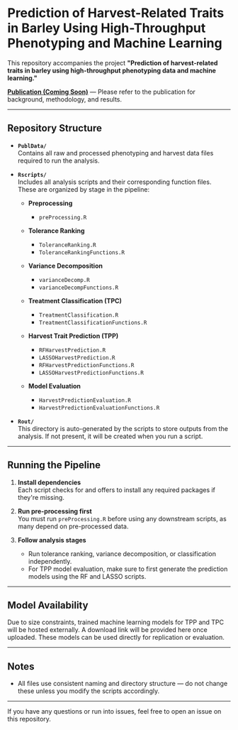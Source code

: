 
# Prediction of Harvest-Related Traits in Barley Using High-Throughput Phenotyping and Machine Learning

This repository accompanies the project **"Prediction of harvest-related traits in barley using high-throughput phenotyping data and machine learning."**

**[Publication (Coming Soon)](TODO)** — Please refer to the publication for background, methodology, and results.

---

## Repository Structure

- **`PublData/`**  
  Contains all raw and processed phenotyping and harvest data files required to run the analysis.

- **`Rscripts/`**  
  Includes all analysis scripts and their corresponding function files. These are organized by stage in the pipeline:

  - **Preprocessing**  
    - `preProcessing.R`

  - **Tolerance Ranking**  
    - `ToleranceRanking.R`  
    - `ToleranceRankingFunctions.R`

  - **Variance Decomposition**  
    - `varianceDecomp.R`  
    - `varianceDecompFunctions.R`

  - **Treatment Classification (TPC)**  
    - `TreatmentClassification.R`  
    - `TreatmentClassificationFunctions.R`

  - **Harvest Trait Prediction (TPP)**  
    - `RFHarvestPrediction.R`  
    - `LASSOHarvestPrediction.R`  
    - `RFHarvestPredictionFunctions.R`  
    - `LASSOHarvestPredictionFunctions.R`

  - **Model Evaluation**  
    - `HarvestPredictionEvaluation.R`  
    - `HarvestPredictionEvaluationFunctions.R`

- **`Rout/`**  
  This directory is auto-generated by the scripts to store outputs from the analysis. If not present, it will be created when you run a script.

---

## Running the Pipeline

1. **Install dependencies**  
   Each script checks for and offers to install any required packages if they're missing.

2. **Run pre-processing first**  
   You must run `preProcessing.R` before using any downstream scripts, as many depend on pre-processed data.

3. **Follow analysis stages**  
   - Run tolerance ranking, variance decomposition, or classification independently.
   - For TPP model evaluation, make sure to first generate the prediction models using the RF and LASSO scripts.

---

## Model Availability

Due to size constraints, trained machine learning models for TPP and TPC will be hosted externally. A download link will be provided here once uploaded. These models can be used directly for replication or evaluation.

---

## Notes

- All files use consistent naming and directory structure — do not change these unless you modify the scripts accordingly.

---

If you have any questions or run into issues, feel free to open an issue on this repository.
